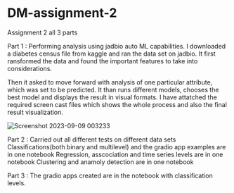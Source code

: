# DM-assignment-2
Assignment 2 all 3 parts

Part 1 : Performing analysis using jadbio auto ML capabilities. I downloaded a diabetes census file from kaggle and ran the data set on jadbio. 
It first ransformed the data and found the important features to take into considerations. 

Then it asked to move forward with analysis of one particular attribute, which was set to be predicted. It than runs different models, chooses the best model and displays the result in visual formats. I have attatched the required screen cast files which shows the whole process and also the final result visualization. 

![Screenshot 2023-09-09 003233](https://github.com/hasanmhowwala/DM-assignment-2/assets/143671213/2c6ab060-d2d2-4678-ac2a-6619fa3d1ce4)

Part 2 : Carried out all different tests on different data sets 
Classifications(both binary and multilevel) and the gradio app examples are in one notebook 
Regression, asscociation and time series levels are in one notebook 
Clustering and anamoly detection are in one notebook 

Part 3 : The gradio apps created are in the notebook with classification levels. 
